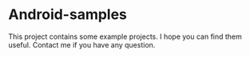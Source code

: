 Android-samples
===============

This project contains some example projects. I hope you can find them useful. Contact me if you have any question.
